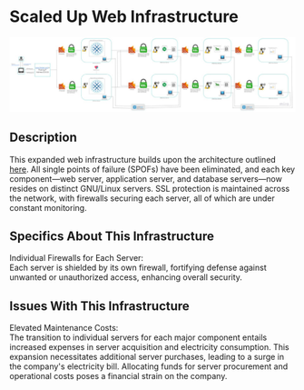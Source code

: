 # Scaled Up Web Infrastructure

![Image of a scaled up web infrastructure](3-scale_up.jpg)

## Description
This expanded web infrastructure builds upon the architecture outlined [here](2-secured_and_monitored_web_infrastructure.md). All single points of failure (SPOFs) have been eliminated, and each key component—web server, application server, and database servers—now resides on distinct GNU/Linux servers. SSL protection is maintained across the network, with firewalls securing each server, all of which are under constant monitoring.

## Specifics About This Infrastructure

Individual Firewalls for Each Server:<br/>Each server is shielded by its own firewall, fortifying defense against unwanted or unauthorized access, enhancing overall security.

## Issues With This Infrastructure

Elevated Maintenance Costs:<br/>The transition to individual servers for each major component entails increased expenses in server acquisition and electricity consumption. This expansion necessitates additional server purchases, leading to a surge in the company's electricity bill. Allocating funds for server procurement and operational costs poses a financial strain on the company.
